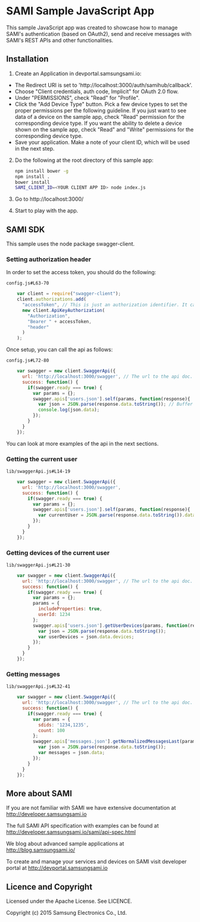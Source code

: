 # SAMI Sample JavaScript App

This sample JavaScript app was created to showcase how to manage SAMI's authentication (based on OAuth2), send and receive messages with SAMI's REST APIs and other functionalities.

## Installation

1. Create an Application in devportal.samsungsami.io:
  * The Redirect URI is set to 'http://localhost:3000/auth/samihub/callback'.
  * Choose "Client credentials, auth code, Implicit" for OAuth 2.0 flow.
  * Under "PERMISSIONS", check "Read" for "Profile". 
  * Click the "Add Device Type" button. Pick a few device types to set the proper permissions per the following guideline. If you just want to see data of a device on the sample app, check "Read" permission for the corresponding device type. If you want the ability to delete a device shown on the sample app, check "Read" and "Write" permissions for the corresponding device type.
  * Save your application. Make a note of your client ID, which will be used in the next step.
2. Do the following at the root directory of this sample app:

    ```sh
    npm install bower -g
    npm install .
    bower install
    SAMI_CLIENT_ID=<YOUR CLIENT APP ID> node index.js
    ```
3. Go to http://localhost:3000/
4. Start to play with the app.

## SAMI SDK

This sample uses the node package swagger-client.

### Setting authorization header
In order to set the access token, you should do the following:
```
config.js#L63-70
```
```javascript
    var client = require("swagger-client");
    client.authorizations.add(
      "accessToken", // This is just an authorization identifier. It can be anything.
      new client.ApiKeyAuthorization(
        "Authorization",
        "Bearer " + accessToken,
        "header"
      )
    );
```
Once setup, you can call the api as follows:
```
config.js#L72-80
```
```javascript
    var swagger = new client.SwaggerApi({
      url: 'http://localhost:3000/swagger', // The url to the api doc.
      success: function() {
        if(swagger.ready === true) {
          var params = {};
          swagger.apis['users.json'].self(params, function(response){
            var json = JSON.parse(response.data.toString()); // Buffer of data to string
            console.log(json.data);
          });
        }
      }
    });
```
You can look at more examples of the api in the next sections.

### Getting the current user
```
lib/swaggerApi.js#L14-19
```
```javascript
    var swagger = new client.SwaggerApi({
      url: 'http://localhost:3000/swagger',
      success: function() {
        if(swagger.ready === true) {
          var params = {};
          swagger.apis['users.json'].self(params, function(response){
            var currentUser = JSON.parse(response.data.toString()).data;
          });
        }
      }
    });
```

### Getting devices of the current user
```
lib/swaggerApi.js#L21-30
```
```javascript
    var swagger = new client.SwaggerApi({
      url: 'http://localhost:3000/swagger', // The url to the api doc.
      success: function() {
        if(swagger.ready === true) {
          var params = {};
          params = {
            includeProperties: true,
            userId: 1234
          };
          swagger.apis['users.json'].getUserDevices(params, function(response){
            var json = JSON.parse(response.data.toString());
            var userDevices = json.data.devices;
          });
        }
      }
    });
```

### Getting messages
```
lib/swaggerApi.js#L32-41
```
```javascript
    var swagger = new client.SwaggerApi({
      url: 'http://localhost:3000/swagger', // The url to the api doc.
      success: function() {
        if(swagger.ready === true) {
          var params = {
            sdids: '1234,1235',
            count: 100
          };
          swagger.apis['messages.json'].getNormalizedMessagesLast(params, function(response){
            var json = JSON.parse(response.data.toString());
            var messages = json.data;
          });
        }
      }
    });
```

## More about SAMI

If you are not familiar with SAMI we have extensive documentation at http://developer.samsungsami.io

The full SAMI API specification with examples can be found at http://developer.samsungsami.io/sami/api-spec.html

We blog about advanced sample applications at http://blog.samsungsami.io/

To create and manage your services and devices on SAMI visit developer portal at http://devportal.samsungsami.io

## Licence and Copyright

Licensed under the Apache License. See LICENCE.

Copyright (c) 2015 Samsung Electronics Co., Ltd.
